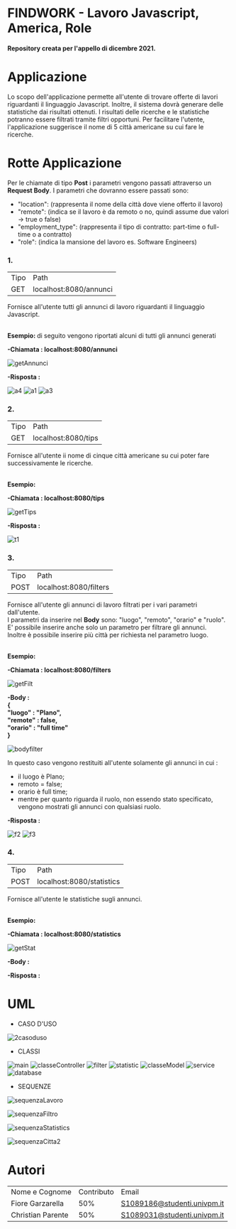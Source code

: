 # FINDWORK - Lavoro Javascript, America, Role  
<h4>Repository creata per l'appello di dicembre 2021.</h4>

# Applicazione

<p>
Lo scopo dell'applicazione permette all'utente di trovare offerte di lavori riguardanti il linguaggio Javascript.              
Inoltre, il sistema dovrà generare delle statistiche dai risultati ottenuti.                     
I risultati delle ricerche e le statistiche potranno essere filtrati tramite filtri opportuni.              
Per facilitare l'utente, l'applicazione suggerisce il nome di 5 città americane su cui fare le ricerche.  

</p>

# Rotte Applicazione

<p>
Per le chiamate di tipo <b>Post</b> i parametri vengono passati attraverso un <b>Request Body</b>.                       
I parametri che dovranno essere passati sono:
<ul>
  <li>"location": (rappresenta il nome della città dove viene offerto il lavoro)</li>

<li>"remote": (indica se il lavoro è da remoto o no, quindi assume due valori -> true o false)</li>

  <li>"employment_type": (rappresenta il tipo di contratto: part-time o full-time o a contratto)</li>

  <li>"role": (indica la mansione del lavoro  es. Software Engineers)</li>
</ul>

<h3>1.</h3>
<table>
  <tr><td>Tipo</td><td>Path</td></tr>
  <tr><td>GET</td><td>localhost:8080/annunci</td></tr>
</table>

Fornisce all'utente tutti gli annunci di lavoro riguardanti il linguaggio Javascript.

<br><b>Esempio: </b> di seguito vengono riportati alcuni di tutti gli annunci generati</br>


<b>-Chiamata : localhost:8080/annunci </b>                   

![getAnnunci](https://user-images.githubusercontent.com/67264863/144684584-120734f6-8c60-4798-a9a6-a7b30f4a2366.png)

<b>-Risposta :</b>

![a4](https://user-images.githubusercontent.com/67264863/144684596-746a003e-99e8-4f43-8caf-c9bec6571192.png)
![a1](https://user-images.githubusercontent.com/67264863/144684597-ad22b6f2-6512-4e15-b148-99894a199f43.png)
![a3](https://user-images.githubusercontent.com/67264863/144684600-156cbca0-a4f0-4a10-8606-0a149b49c80e.png)

<h3>2.</h3>
<table>
  <tr><td>Tipo</td><td>Path</td></tr>
  <tr><td>GET</td><td>localhost:8080/tips</td></tr>
</table>

Fornisce all'utente ii nome di cinque città americane su cui poter fare successivamente le ricerche.

<br><b>Esempio: </b></br>


<b>-Chiamata : localhost:8080/tips </b>    

![getTips](https://user-images.githubusercontent.com/67264863/144685218-82205472-8130-4134-b53b-db166d3dbc31.png)

<b>-Risposta :</b>

![t1](https://user-images.githubusercontent.com/67264863/144685206-e7b5a841-18cd-4c72-bfaa-1956392f8f35.png)

<h3>3.</h3>
<table>
  <tr><td>Tipo</td><td>Path</td></tr>
  <tr><td>POST</td><td>localhost:8080/filters</td></tr>
</table>

Fornisce all'utente gli annunci di lavoro filtrati per i vari parametri dall'utente.
<br>I parametri da inserire nel <b>Body</b> sono: "luogo", "remoto", "orario" e "ruolo".
<br>E' possibile inserire anche solo un parametro per filtrare gli annunci.
<br>Inoltre è possibile inserire più città per richiesta nel parametro luogo.</br>

<br><b>Esempio: </b></br>

<b>-Chiamata : localhost:8080/filters </b>

![getFilt](https://user-images.githubusercontent.com/67264863/144686568-00985ea3-bd53-4dd2-be9c-75ef45eefc29.png)

<b>-Body : <br>{ 
 <br>           "luogo" : "Plano", 
 <br>           "remote" : false, 
  <br>          "orario" : "full time"
  <br>     } </br>
</b>

![bodyfilter](https://user-images.githubusercontent.com/67264863/144912481-d0a11d62-3f7e-45d4-b07f-fd2ae7f1e915.png)

In questo caso vengono restituiti all'utente solamente gli annunci in cui :
<br>
- il luogo è Plano; 
- remoto = false;
- orario è full time;
- mentre per quanto riguarda il ruolo, non essendo stato specificato, vengono mostrati gli annunci con qualsiasi ruolo. </br>

<b>-Risposta :</b>

![f2](https://user-images.githubusercontent.com/67264863/144686065-be956894-0647-4ee4-85f7-c0f79b751cc3.png)
![f3](https://user-images.githubusercontent.com/67264863/144686067-b9c5c992-b66b-4671-84b6-164dbb420111.png)

<h3>4.</h3>
<table>
  <tr><td>Tipo</td><td>Path</td></tr>
  <tr><td>POST</td><td>localhost:8080/statistics</td></tr>
</table>

Fornisce all'utente le statistiche sugli annunci.

<br><b>Esempio: </b></br>

<b>-Chiamata : localhost:8080/statistics </b>

![getStat](https://user-images.githubusercontent.com/67264863/144911010-a7dc75e2-e72c-474b-a126-2614152c7f31.png)

<b>-Body :</b>


<b>-Risposta :</b>

</p>

# UML

<ul><li>CASO D'USO</li></ul>

![2casoduso](https://user-images.githubusercontent.com/67264863/144909432-6fa5ea00-088a-4f09-8097-2002ceeee190.png)


<ul><li>CLASSI</li></ul>

![main](https://user-images.githubusercontent.com/67264863/144682982-731ac431-a9be-4a72-a16d-db4be3a65c5c.png)
![classeController](https://user-images.githubusercontent.com/67264863/144909603-b51665a9-4fac-4889-8af3-3563ba85c270.png)
![filter](https://user-images.githubusercontent.com/67264863/144683009-61b7558c-4da7-4aa4-934a-95c95f2123a8.png)
![statistic](https://user-images.githubusercontent.com/67264863/144683016-f38e23c2-704e-4349-aa55-0e4a4fa218ce.png)
![classeModel](https://user-images.githubusercontent.com/67264863/144909660-1e43ca2f-ece0-4a37-88d0-31ce8a05ac17.png)
![service](https://user-images.githubusercontent.com/67264863/144683099-01c0afb1-78fc-4b23-a0b9-02350a315e3f.png)
![database](https://user-images.githubusercontent.com/67264863/144683106-4dc470a7-420c-41bf-88b7-7cd760e2e7bd.png)

<ul><li>SEQUENZE</li></ul>

![sequenzaLavoro](https://user-images.githubusercontent.com/67264863/144681853-25756916-e45a-4d4f-8636-b57ec1e83a2f.png)

![sequenzaFiltro](https://user-images.githubusercontent.com/67264863/144681845-2d8348de-cad4-4087-a513-778614c42010.png)

![sequenzaStatistics](https://user-images.githubusercontent.com/67264863/144681858-76b0bf77-8bdd-4b3f-adf6-c6fb2cdc93d8.png)

![sequenzaCitta2](https://user-images.githubusercontent.com/67264863/144910113-61fcc309-e700-427b-a0a8-815d9426ba37.png)

# Autori

<table>
<tr><td>Nome e Cognome</td><td>Contributo</td><td>Email</td></tr>
<tr><td>Fiore Garzarella</td><td>50%</td><td><a href="S1089186@studenti.univpm.it">S1089186@studenti.univpm.it</a></td></tr>
<tr><td>Christian Parente</td><td>50%</td><td><a href="S1089031@studenti.univpm.it">S1089031@studenti.univpm.it</a></td></tr>
</table>

